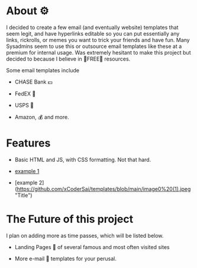 # About ⚙️

I decided to create a few email (and eventually website) templates that seem legit, and have hyperlinks editable so you can put essentially any links, rickrolls, or memes you want to trick your friends and have fun. Many Sysadmins seem to use this or outsource email templates like these at a premium for internal usage. Was extremely hesitant to make this project but decided to because I believe in 🤑FREE🤑 resources. 

Some email templates include
- CHASE Bank 💵

- FedEX 🚚

- USPS 🚚

- Amazon, 💰 and more.

# Features
- Basic HTML and JS, with CSS formatting. Not that hard.

- [example 1](https://github.com/xCoderSai/templates/blob/main/image0%20(2).jpeg "Title")

- [example 2] (https://github.com/xCoderSai/templates/blob/main/image0%20(1).jpeg "Title")

# The Future of this project
I plan on adding more as time passes, which will be listed below.

- Landing Pages 📃 of several famous and most often visited sites

- More e-mail 📧 templates for your perusal.
